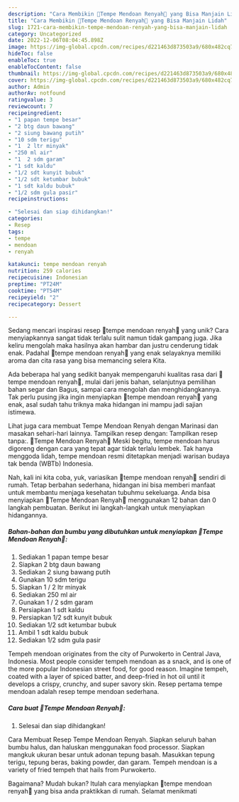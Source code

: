 ```yaml
---
description: "Cara Membikin 🌺Tempe Mendoan Renyah🌺 yang Bisa Manjain Lidah"
title: "Cara Membikin 🌺Tempe Mendoan Renyah🌺 yang Bisa Manjain Lidah"
slug: 1721-cara-membikin-tempe-mendoan-renyah-yang-bisa-manjain-lidah
category: Uncategorized
date: 2022-12-06T08:04:45.898Z
image: https://img-global.cpcdn.com/recipes/d221463d873503a9/680x482cq70/tempe-mendoan-renyah-foto-resep-utama.jpg
hideToc: false
enableToc: true
enableTocContent: false
thumbnail: https://img-global.cpcdn.com/recipes/d221463d873503a9/680x482cq70/tempe-mendoan-renyah-foto-resep-utama.jpg
cover: https://img-global.cpcdn.com/recipes/d221463d873503a9/680x482cq70/tempe-mendoan-renyah-foto-resep-utama.jpg
author: Admin
authorAv: notfound
ratingvalue: 3
reviewcount: 7
recipeingredient:
- "1 papan tempe besar"
- "2 btg daun bawang"
- "2 siung bawang putih"
- "10 sdm terigu"
- "1  2 ltr minyak"
- "250 ml air"
- "1  2 sdm garam"
- "1 sdt kaldu"
- "1/2 sdt kunyit bubuk"
- "1/2 sdt ketumbar bubuk"
- "1 sdt kaldu bubuk"
- "1/2 sdm gula pasir"
recipeinstructions:

- "Selesai dan siap dihidangkan!"
categories:
- Resep
tags:
- tempe
- mendoan
- renyah

katakunci: tempe mendoan renyah 
nutrition: 259 calories
recipecuisine: Indonesian
preptime: "PT24M"
cooktime: "PT54M"
recipeyield: "2"
recipecategory: Dessert

---
```





Sedang mencari inspirasi resep 🌺tempe mendoan renyah🌺 yang unik? Cara menyiapkannya sangat tidak terlalu sulit namun tidak gampang juga. Jika keliru mengolah maka hasilnya akan hambar dan justru cenderung tidak enak. Padahal 🌺tempe mendoan renyah🌺 yang enak selayaknya memiliki aroma dan cita rasa yang bisa memancing selera Kita.





Ada beberapa hal yang sedikit banyak mempengaruhi kualitas rasa dari 🌺tempe mendoan renyah🌺, mulai dari jenis bahan, selanjutnya pemilihan bahan segar dan Bagus, sampai cara mengolah dan menghidangkannya. Tak perlu pusing jika ingin menyiapkan 🌺tempe mendoan renyah🌺 yang enak,      asal sudah tahu triknya maka hidangan ini mampu jadi sajian istimewa.














Lihat juga cara membuat Tempe Mendoan Renyah dengan Marinasi dan masakan sehari-hari lainnya. Tampilkan resep dengan: Tampilkan resep tanpa:. 🌺Tempe Mendoan Renyah🌺 Meski begitu, tempe mendoan harus digoreng dengan cara yang tepat agar tidak terlalu lembek. Tak hanya menggoda lidah, tempe mendoan resmi ditetapkan menjadi warisan budaya tak benda (WBTb) Indonesia.






Nah, kali ini kita coba, yuk, variasikan 🌺tempe mendoan renyah🌺 sendiri di rumah. Tetap berbahan sederhana, hidangan ini bisa memberi manfaat untuk membantu menjaga kesehatan tubuhmu sekeluarga. Anda bisa menyiapkan 🌺Tempe Mendoan Renyah🌺 menggunakan 12 bahan dan 0 langkah pembuatan. Berikut ini langkah-langkah untuk menyiapkan hidangannya.

<!--inarticleads1-->

##### Bahan-bahan dan bumbu yang dibutuhkan untuk menyiapkan 🌺Tempe Mendoan Renyah🌺:

1. Sediakan 1 papan tempe besar
1. Siapkan 2 btg daun bawang
1. Sediakan 2 siung bawang putih
1. Gunakan 10 sdm terigu
1. Siapkan 1 / 2 ltr minyak
1. Sediakan 250 ml air
1. Gunakan 1 / 2 sdm garam
1. Persiapkan 1 sdt kaldu
1. Persiapkan 1/2 sdt kunyit bubuk
1. Sediakan 1/2 sdt ketumbar bubuk
1. Ambil 1 sdt kaldu bubuk
1. Sediakan 1/2 sdm gula pasir


Tempeh mendoan originates from the city of Purwokerto in Central Java, Indonesia. Most people consider tempeh mendoan as a snack, and is one of the more popular Indonesian street food, for good reason. Imagine tempeh, coated with a layer of spiced batter, and deep-fried in hot oil until it develops a crispy, crunchy, and super savory skin. Resep pertama tempe mendoan adalah resep tempe mendoan sederhana. 

<!--inarticleads2-->

##### Cara buat 🌺Tempe Mendoan Renyah🌺:


1. Selesai dan siap dihidangkan!

Cara Membuat Resep Tempe Mendoan Renyah. Siapkan seluruh bahan bumbu halus, dan haluskan menggunakan food processor. Siapkan mangkuk ukuran besar untuk adonan tepung basah. Masukkan tepung terigu, tepung beras, baking powder, dan garam. Tempeh mendoan is a variety of fried tempeh that hails from Purwokerto. 

Bagaimana? Mudah bukan? Itulah cara menyiapkan 🌺tempe mendoan renyah🌺 yang bisa anda praktikkan di rumah. Selamat menikmati
